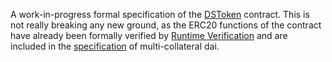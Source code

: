 A work-in-progress formal specification of the [DSToken](https://github.com/dapphub/ds-token) contract.
This is not really breaking any new ground, as the ERC20 functions of the contract have already been formally verified by [Runtime Verification](https://github.com/runtimeverification/verified-smart-contracts/tree/master/erc20/ds-token) and are included in the [specification](https://github.com/dapphub/k-dss) of multi-collateral dai.
